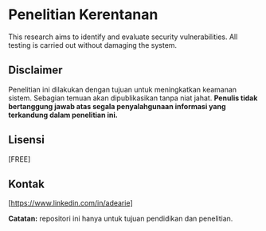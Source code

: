 # Penelitian Kerentanan

This research aims to identify and evaluate security vulnerabilities. All testing is carried out without damaging the system.

## Disclaimer

Penelitian ini dilakukan dengan tujuan untuk meningkatkan keamanan sistem. Sebagian temuan akan dipublikasikan tanpa niat jahat. **Penulis tidak bertanggung jawab atas segala penyalahgunaan informasi yang terkandung dalam penelitian ini.**

## Lisensi

[FREE]

## Kontak

[https://www.linkedin.com/in/adearie]

**Catatan:** repositori ini hanya untuk tujuan pendidikan dan penelitian.
